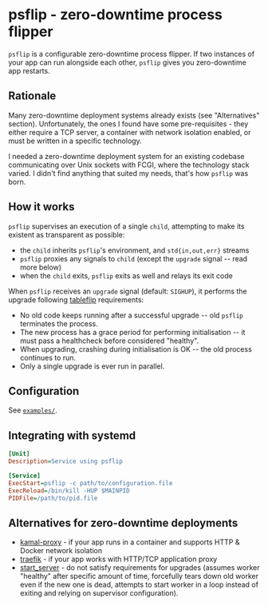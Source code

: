 # psflip - zero-downtime process flipper

`psflip` is a configurable zero-downtime process flipper. If two instances of your app can run alongside each other, `psflip` gives you zero-downtime app restarts.

## Rationale

Many zero-downtime deployment systems already exists (see "Alternatives" section). Unfortunately, the ones I found have some pre-requisites - they either require a TCP server, a container with network isolation enabled, or must be written in a specific technology.

I needed a zero-downtime deployment system for an existing codebase communicating over Unix sockets with FCGI, where the technology stack varied. I didn't find anything that suited my needs, that's how `psflip` was born.

## How it works

`psflip` supervises an execution of a single `child`, attempting to make its existent as transparent as possible:

* the `child` inherits `psflip`'s environment, and `std{in,out,err}` streams
* `psflip` proxies any signals to `child` (except the `upgrade` signal -- read more below)
* when the `child` exits, `psflip` exits as well and relays its exit code

When `psflip` receives an `upgrade` signal (default: `SIGHUP`), it performs the upgrade following [tableflip](https://github.com/cloudflare/tableflip) requirements:

* No old code keeps running after a successful upgrade -- old `psflip` terminates the process.
* The new process has a grace period for performing initialisation -- it must pass a healthcheck before considered "healthy".
* When upgrading, crashing during initialisation is OK -- the old process continues to run.
* Only a single upgrade is ever run in parallel.

## Configuration

See [`examples/`](https://github.com/mwek/psflip/tree/main/examples).

## Integrating with systemd

```ini
[Unit]
Description=Service using psflip

[Service]
ExecStart=psflip -c path/to/configuration.file
ExecReload=/bin/kill -HUP $MAINPID
PIDFile=/path/to/pid.file
```

## Alternatives for zero-downtime deployments

* [kamal-proxy](https://github.com/basecamp/kamal-proxy) - if your app runs in a container and supports HTTP & Docker network isolation
* [traefik](https://doc.traefik.io/traefik/) - if your app works with HTTP/TCP application proxy
* [start_server](https://metacpan.org/dist/Server-Starter/view/script/start_server) - do not satisfy requirements for upgrades (assumes worker "healthy" after specific amount of time, forcefully tears down old worker even if the new one is dead, attempts to start worker in a loop instead of exiting and relying on supervisor configuration).
